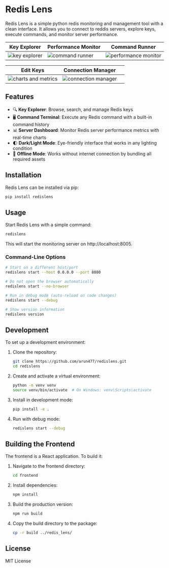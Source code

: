 # Redis Lens

Redis Lens is a simple python redis monitoring and management tool with a clean interface. It allows you to connect to reddis servers, explore keys, execute commands, and monitor server performance.


| Key Explorer                   | Performance Monitor                 | Command Runner            |
|--------------------------------|--------------------------------|--------------------------------|
| ![key explorer](https://github.com/user-attachments/assets/05cb5fc0-dfb1-4d0d-9967-66e790950884) | ![command runner](https://github.com/user-attachments/assets/eda993b5-76d6-47e8-80bc-403628e5e5f1) | ![performance monitor](https://github.com/user-attachments/assets/94c55555-563d-4321-8f48-17e786206c29) |

| Edit Keys           | Connection Manager             |                                |
|--------------------------------|--------------------------------|--------------------------------|
| ![charts and metrics](https://github.com/user-attachments/assets/9a514a3b-d381-4fe3-8961-9a5c5e36b48f) | ![connection manager](https://github.com/user-attachments/assets/076ec4f7-035b-4c2e-b219-02481a1a6b29) |                                |








## Features

- 🔍 **Key Explorer**: Browse, search, and manage Redis keys
- 🖥️ **Command Terminal**: Execute any Redis command with a built-in command history
- 📊 **Server Dashboard**: Monitor Redis server performance metrics with real-time charts
- 🌓 **Dark/Light Mode**: Eye-friendly interface that works in any lighting condition
- 🚀 **Offline Mode**: Works without internet connection by bundling all required assets

## Installation

Redis Lens can be installed via pip:

```bash
pip install redislens
```

## Usage

Start Redis Lens with a simple command:

```bash
redislens
```

This will start the monitoring server on http://localhost:8005.

### Command-Line Options

```bash
# Start on a different host/port
redislens start --host 0.0.0.0 --port 8080

# Do not open the browser automatically
redislens start --no-browser

# Run in debug mode (auto-reload on code changes)
redislens start --debug

# Show version information
redislens version
```

## Development

To set up a development environment:

1. Clone the repository:
   ```bash
   git clone https://github.com/arun477/redislens.git
   cd redislens
   ```

2. Create and activate a virtual environment:
   ```bash
   python -m venv venv
   source venv/bin/activate  # On Windows: venv\Scripts\activate
   ```

3. Install in development mode:
   ```bash
   pip install -e .
   ```

4. Run with debug mode:
   ```bash
   redislens start --debug
   ```

## Building the Frontend

The frontend is a React application. To build it:

1. Navigate to the frontend directory:
   ```bash
   cd frontend
   ```

2. Install dependencies:
   ```bash
   npm install
   ```

3. Build the production version:
   ```bash
   npm run build
   ```

4. Copy the build directory to the package:
   ```bash
   cp -r build ../redis_lens/
   ```

## License

MIT License
